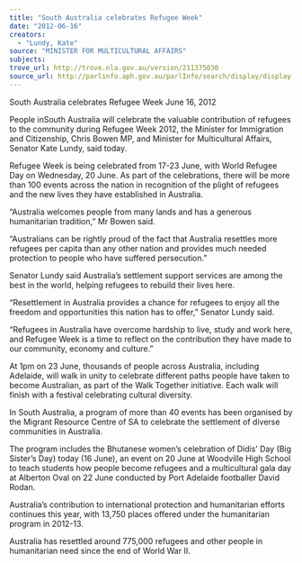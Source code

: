 ```yaml
---
title: "South Australia celebrates Refugee Week"
date: "2012-06-16"
creators:
  - "Lundy, Kate"
source: "MINISTER FOR MULTICULTURAL AFFAIRS"
subjects:
trove_url: http://trove.nla.gov.au/version/211375030
source_url: http://parlinfo.aph.gov.au/parlInfo/search/display/display.w3p;query=Id%3A%22media/pressrel/2134848%22
---
```


 

 

 South Australia celebrates Refugee Week  June 16, 2012  

 People inSouth Australia will celebrate the valuable contribution of refugees to the  community during Refugee Week 2012, the Minister for Immigration and Citizenship, Chris  Bowen MP, and Minister for Multicultural Affairs, Senator Kate Lundy, said today. 

 Refugee Week is being celebrated from 17-23 June, with World Refugee Day on Wednesday,  20 June. As part of the celebrations, there will be more than 100 events across the nation in  recognition of the plight of refugees and the new lives they have established in Australia. 

 “Australia welcomes people from many lands and has a generous humanitarian tradition,” Mr  Bowen said. 

 “Australians can be rightly proud of the fact that Australia resettles more refugees per capita  than any other nation and provides much needed protection to people who have suffered  persecution.” 

 Senator Lundy said Australia’s settlement support services are among the best in the world,  helping refugees to rebuild their lives here. 

 “Resettlement in Australia provides a chance for refugees to enjoy all the freedom and  opportunities this nation has to offer,” Senator Lundy said. 

 “Refugees in Australia have overcome hardship to live, study and work here, and Refugee  Week is a time to reflect on the contribution they have made to our community, economy and  culture.” 

 At 1pm on 23 June, thousands of people across Australia, including Adelaide, will walk in  unity to celebrate different paths people have taken to become Australian, as part of the Walk  Together initiative. Each walk will finish with a festival celebrating cultural diversity. 

 In South Australia, a program of more than 40 events has been organised by the Migrant  Resource Centre of SA to celebrate the settlement of diverse communities in Australia. 

 The program includes the Bhutanese women’s celebration of Didis’ Day (Big Sister’s Day)  today (16 June), an event on 20 June at Woodville High School to teach students how people  become refugees and a multicultural gala day at Alberton Oval on 22 June conducted by Port  Adelaide footballer David Rodan. 

 Australia’s contribution to international protection and humanitarian efforts continues this  year, with 13,750 places offered under the humanitarian program in 2012-13. 

 Australia has resettled around 775,000 refugees and other people in humanitarian need since  the end of World War II. 

 

